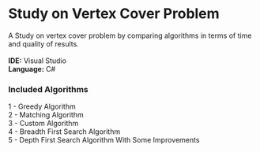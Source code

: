 # Study on Vertex Cover Problem
A Study on vertex cover problem by comparing algorithms in terms of time and quality of results.
\
\
**IDE:** Visual Studio\
**Language:** C#

### Included Algorithms
1 - Greedy Algorithm\
2 - Matching Algorithm\
3 - Custom Algorithm\
4 - Breadth First Search Algorithm\
5 - Depth First Search Algorithm With Some Improvements
